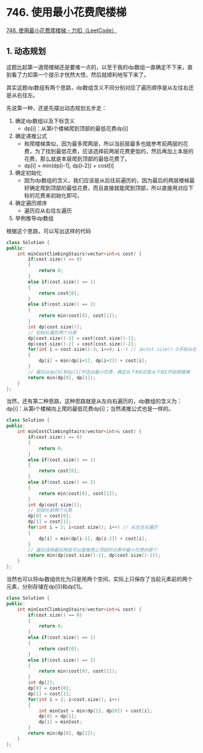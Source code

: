 # 746. 使用最小花费爬楼梯

[746. 使用最小花费爬楼梯 - 力扣（LeetCode）](https://leetcode.cn/problems/min-cost-climbing-stairs/)



## 1. 动态规划

这题比起第一道爬楼梯还是要难一点的，以至于我的dp数组一直确定不下来，直到看了力扣第一个提示才恍然大悟，然后就顺利地写下来了。

其实这题dp数组有两个思路，dp数组含义不同分别对应了遍历顺序是从左往右还是从右往左。

先说第一种，还是先摆出动态规划五步走：

1. 确定dp数组以及下标含义
   - dp[i]：从第i个楼梯爬到顶部的最低花费dp[i]
2. 确定递推公式
   * 和爬楼梯类似，因为最多爬两层，所以当前层最多也就参考前两层的花费，为了找到最低花费，应该选择前两层花费更低的，然后再加上本层的花费，那么就是本层爬到顶部的最低花费了。
   * dp[i] = min(dp[i-1], dp[i-2]) + cost[i]
3. 确定初始化
   - 因为dp数组的含义，我们应该是从后往前遍历的，因为最后的两层楼梯最好确定爬到顶部的最低花费，而且直接就能爬到顶部，所以直接用对应下标的花费来初始化即可。
4. 确定遍历顺序
   - 遍历应从右往左遍历
5. 举例推导dp数组

根据这个思路，可以写出这样的代码

```c++
class Solution {
public:
    int minCostClimbingStairs(vector<int>& cost) {
        if(cost.size() == 0)
        {
            return 0;
        }
        else if(cost.size() == 1)
        {
            return cost[0];
        }
        else if(cost.size() == 2)
        {
            return min(cost[0], cost[1]);
        }
        int dp[cost.size()];
        // 初始化最后两个元素
        dp[cost.size()-1] = cost[cost.size()-1];
        dp[cost.size()-2] = cost[cost.size()-2];
        for(int i = cost.size()-3; i>=0; i--) // 从cost.size()-3开始从右往左遍历
        {
            dp[i] = min(dp[i+1], dp[i+2]) + cost[i];
        }
        // 最后从dp[0]和dp[1]中选出最小花费，确定从下标0还是从下标1开始爬楼梯
        return min(dp[0], dp[1]);
    }
};
```



当然，还有第二种思路，这种思路就是从左向右遍历的，dp数组的含义为：dp[i]：从第i个楼梯向上爬的最低花费dp[i]；当然递推公式也是一样的。

```c++
class Solution {
public:
    int minCostClimbingStairs(vector<int>& cost) {
        if(cost.size() == 0)
        {
            return 0;
        }
        else if(cost.size() == 1)
        {
            return cost[0];
        }
        else if(cost.size() == 2)
        {
            return min(cost[0], cost[1]);
        }
        int dp[cost.size()];
        // 初始化前两个元素
        dp[0] = cost[0];
        dp[1] = cost[1];
        for(int i = 2; i<cost.size(); i++) // 从左往右遍历
        {
            dp[i] = min(dp[i-1], dp[i-2]) + cost[i];
        }
        // 最后选择最后两层可以直接爬上顶部的元素中最小花费的那个
        return min(dp[cost.size()-1], dp[cost.size()-2]);
    }
};
```



当然也可以将dp数组优化为只是用两个空间，实际上只保存了当前元素前的两个元素，分别存储在dp[0]和dp[1]。

```c++
class Solution {
public:
    int minCostClimbingStairs(vector<int>& cost) {
        if(cost.size() == 0)
        {
            return 0;
        }
        else if(cost.size() == 1)
        {
            return cost[0];
        }
        else if(cost.size() == 2)
        {
            return min(cost[0], cost[1]);
        }
        int dp[2];
        dp[0] = cost[0];
        dp[1] = cost[1];
        for(int i = 2; i<cost.size(); i++)
        {
            int minCost = min(dp[1], dp[0]) + cost[i];
            dp[0] = dp[1];
            dp[1] = minCost;
        }
        return min(dp[0], dp[1]);
    }
};
```

